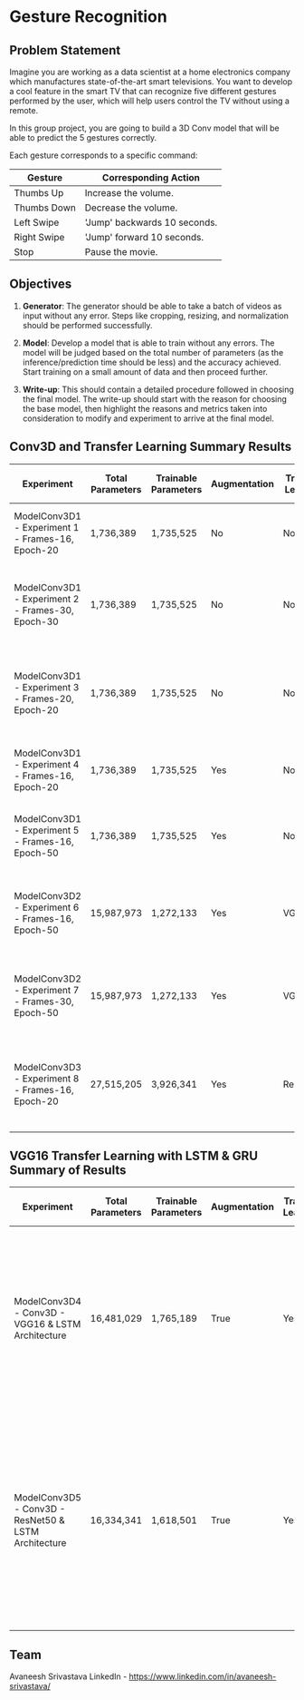 # Gesture Recognition

## Problem Statement

Imagine you are working as a data scientist at a home electronics company which manufactures state-of-the-art smart televisions. You want to develop a cool feature in the smart TV that can recognize five different gestures performed by the user, which will help users control the TV without using a remote.

In this group project, you are going to build a 3D Conv model that will be able to predict the 5 gestures correctly.

Each gesture corresponds to a specific command:

| Gesture       | Corresponding Action                |
| --------------| ------------------------------------|
| Thumbs Up     | Increase the volume.                |
| Thumbs Down   | Decrease the volume.                |
| Left Swipe    | 'Jump' backwards 10 seconds.        |
| Right Swipe   | 'Jump' forward 10 seconds.          |
| Stop          | Pause the movie.                    |

## Objectives

1. **Generator**: The generator should be able to take a batch of videos as input without any error. Steps like cropping, resizing, and normalization should be performed successfully.

2. **Model**: Develop a model that is able to train without any errors. The model will be judged based on the total number of parameters (as the inference/prediction time should be less) and the accuracy achieved. Start training on a small amount of data and then proceed further.

3. **Write-up**: This should contain a detailed procedure followed in choosing the final model. The write-up should start with the reason for choosing the base model, then highlight the reasons and metrics taken into consideration to modify and experiment to arrive at the final model.

## Conv3D and Transfer Learning Summary Results

| Experiment                                         | Total Parameters | Trainable Parameters | Augmentation | Transfer Learning | Non-trainable Parameters | Training Accuracy | Validation Accuracy | Observations                                                   |
|----------------------------------------------------|------------------|----------------------|---------------|------------------|--------------------------|-------------------|---------------------|---------------------------------------------------------------|
| ModelConv3D1 - Experiment 1 - Frames-16, Epoch-20 | 1,736,389        | 1,735,525            | No            | No               | 864                      | 90.79%            | 81.00%              | Good training accuracy, moderate validation accuracy         |
| ModelConv3D1 - Experiment 2 - Frames-30, Epoch-30 | 1,736,389        | 1,735,525            | No            | No               | 864                      | 89.01%            | 40.00%              | Good training accuracy, poor validation accuracy; likely overfitting |
| ModelConv3D1 - Experiment 3 - Frames-20, Epoch-20 | 1,736,389        | 1,735,525            | No            | No               | 864                      | 79.44%            | 25.00%              | Moderate training accuracy, poor validation accuracy; likely overfitting |
| ModelConv3D1 - Experiment 4 - Frames-16, Epoch-20 | 1,736,389        | 1,735,525            | Yes           | No               | 864                      | 84.00%            | 74.00%              | Good training and validation accuracy with augmentation       |
| ModelConv3D1 - Experiment 5 - Frames-16, Epoch-50 | 1,736,389        | 1,735,525            | Yes           | No               | 864                      | 89.41%            | 84.00%              | High training and validation accuracy with more epochs and augmentation |
| ModelConv3D2 - Experiment 6 - Frames-16, Epoch-50 | 15,987,973       | 1,272,133            | Yes           | VGG16            | 14,715,840               | 96.50%            | 50.00%              | High training accuracy, moderate validation accuracy; potential for improvement |
| ModelConv3D2 - Experiment 7 - Frames-30, Epoch-50 | 15,987,973       | 1,272,133            | Yes           | VGG16            | 14,715,840               | 99.50%            | 55.00%              | High training accuracy, moderate validation accuracy; potential for improvement |
| ModelConv3D3 - Experiment 8 - Frames-16, Epoch-20 | 27,515,205       | 3,926,341            | Yes           | ResNet50         | 23,588,864               | 41.17%            | 25.00%              | Low validation accuracy indicates potential issues with the model or data |

## VGG16 Transfer Learning with LSTM & GRU Summary of Results

| Experiment                                         | Total Parameters | Trainable Parameters | Augmentation | Transfer Learning | Non-trainable Parameters | Training Accuracy | Validation Accuracy | Observations                                                                                                 |
|----------------------------------------------------|------------------|----------------------|---------------|-------------------|--------------------------|-------------------|---------------------|--------------------------------------------------------------------------------------------------------------|
| ModelConv3D4 - Conv3D - VGG16 & LSTM Architecture | 16,481,029       | 1,765,189            | True          | Yes               | 14,715,840               | 85.56%            | 82.00%              | Good training accuracy and moderate validation accuracy. Suggests effective feature extraction with VGG16, but additional improvements may be needed for validation accuracy. |
| ModelConv3D5 - Conv3D - ResNet50 & LSTM Architecture | 16,334,341       | 1,618,501            | True          | Yes               | 14,715,840               | 96.64%            | 94.00%              | Excellent training accuracy and high validation accuracy. The model effectively utilizes ResNet50 for feature extraction, resulting in strong performance across both training and validation phases. |

## Team

Avaneesh Srivastava
LinkedIn - https://www.linkedin.com/in/avaneesh-srivastava/